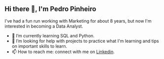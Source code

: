 ## Hi there 👋, I'm Pedro Pinheiro

I've had a fun run working with Marketing for about 8 years, but now I'm interested in becoming a Data Analyst.

- 🌱 I’m currently learning SQL and Python.
- 🤔 I’m looking for help with projects to practice what I'm learning and tips on important skills to learn.
- 📫 How to reach me: connect with me on [Linkedin](https://www.linkedin.com/in/pdrpinheiro).

